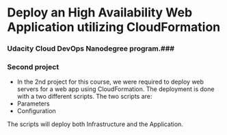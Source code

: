 # Deploy an High Availability Web Application utilizing CloudFormation

### Udacity Cloud DevOps Nanodegree program.###
### Second project ###

- In the 2nd project for this course, we were required to deploy web servers for a web app using CloudFormation. 
The deployment is done with a two different scripts.
The two scripts are:
- Parameters
- Configuration

The scripts will deploy both Infrastructure and the Application.

